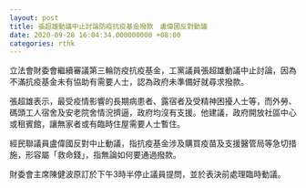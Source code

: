 ```yaml
---
layout: post
title: 張超雄動議中止討論防疫抗疫基金撥款　盧偉國反對動議
date: 2020-09-28 16:04:34.000000000 +08:00
categories: rthk
---
```


立法會財委會繼續審議第三輪防疫抗疫基金，工黨議員張超雄動議中止討論，因為不滿抗疫基金未有協助有需要人士，認為政府未準備好就尋求撥款。

張超雄表示，最受疫情影響的長期病患者、露宿者及受精神困擾人士等，而外勞、碼頭工人宿舍及安老院舍情況擠逼，政府均沒有支援。他建議，政府開放社區中心或租賓館，讓無家者或有臨時住屋需要人士暫住。

經民聯議員盧偉國反對中止動議，指抗疫基金涉及購買疫苗及支援醫管局等急切措施，形容屬「救命錢」，指無論如何要通過撥款。

財委會主席陳健波原訂於下午3時半停止議員提問，並於表決前處理臨時動議。
